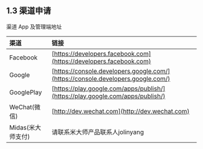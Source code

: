## 1.3 渠道申请

渠道 App 及管理端地址

| 渠道 | 链接 |
| :-- | :-- |
| Facebook | [https://developers.facebook.com](https://developers.facebook.com) |
| Google | [https://console.developers.google.com/](https://console.developers.google.com/) |
| GooglePlay | [https://play.google.com/apps/publish/](https://play.google.com/apps/publish/) |
| WeChat(微信) | [http://dev.wechat.com](http://dev.wechat.com) |
| Midas(米大师支付) | 请联系米大师产品联系人jolinyang|
